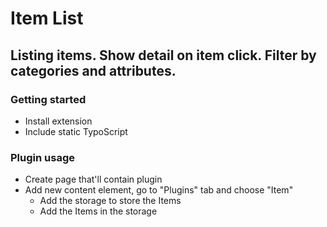 # Item List

## Listing items. Show detail on item click. Filter by categories and attributes.

### Getting started

* Install extension
* Include static TypoScript

### Plugin usage

* Create page that'll contain plugin
* Add new content element, go to "Plugins" tab and choose "Item"
    * Add the storage to store the Items
    * Add the Items in the storage
